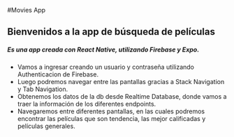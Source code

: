 #Movies App

## Bienvenidos a la app de búsqueda de películas

##### Es una app creada con React Native, utilizando Firebase y Expo.

- Vamos a ingresar creando un usuario y contraseña utilizando Authenticacion de Firebase.
- Luego podremos navegar entre las pantallas gracias a Stack Navigation y Tab Navigation.
- Obtenemos los datos de la db desde Realtime Database, donde vamos a traer la información de los diferentes endpoints.
- Navegaremos entre diferentes pantallas, en las cuales podremos encontrar las películas que son tendencia, las mejor calificadas y películas generales.

